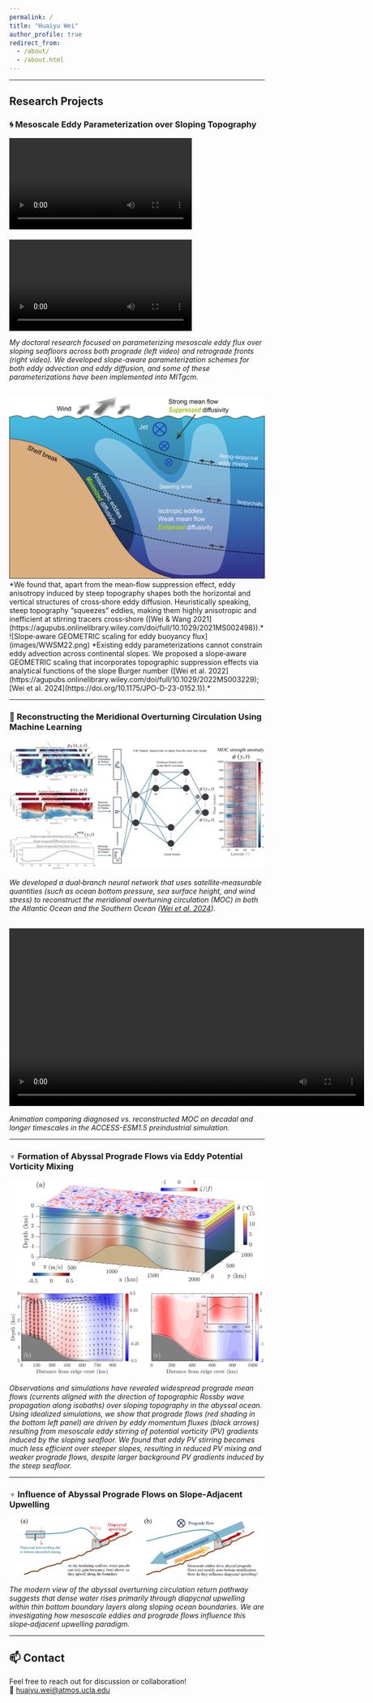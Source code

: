 ```yaml
---
permalink: /
title: "Huaiyu Wei"
author_profile: true
redirect_from:
  - /about/
  - /about.html
---
```


<!-- I am currently a Postdoctoral Researcher at the UCLA Department of Atmospheric and Oceanic Sciences, working with [Andrew Stewart](https://dept.atmos.ucla.edu/stewart/home). I am interested in a wide range of topics in geophysical fluid dynamics, including mesoscale eddies, topography-flow interaction, and overturning circulations. Before joining UCLA, I completed my Ph.D. at the Hong Kong University of Science and Technology under the guidance of [Yan Wang](https://yanwanghkust.github.io/). -->

---

## Research Projects

### 🌀 Mesoscale Eddy Parameterization over Sloping Topography

<p style="display: flex; gap: 20px; flex-wrap: wrap;">
  <video width="360" controls>
    <source src="/videos/Prograde.mp4" type="video/mp4">
    Your browser does not support the video tag.
  </video>
  <video width="360" controls>
    <source src="/videos/retrograde.mp4" type="video/mp4">
    Your browser does not support the video tag.
  </video>
</p>

*My doctoral research focused on parameterizing mesoscale eddy flux over sloping seafloors across both prograde (left video) and retrograde fronts (right video). We developed slope-aware parameterization schemes for both eddy advection and eddy diffusion, and some of these parameterizations have been implemented into MITgcm.*

<br />
<div style="text-align: center;">
  <img
    src="images/ww21.png"
    alt="Schematic of eddy diffusion across continental slopes under upwelling-favorable winds"
    width="680"
  />
</div>
*We found that, apart from the mean‐flow suppression effect, eddy anisotropy induced by steep topography shapes both the horizontal and vertical structures of cross‐shore eddy diffusion. Heuristically speaking, steep topography “squeezes” eddies, making them highly anisotropic and inefficient at stirring tracers cross‐shore ([Wei & Wang 2021](https://agupubs.onlinelibrary.wiley.com/doi/full/10.1029/2021MS002498)).*

<br />
![Slope‐aware GEOMETRIC scaling for eddy buoyancy flux](images/WWSM22.png)  
*Existing eddy parameterizations cannot constrain eddy advection across continental slopes. We proposed a slope‐aware GEOMETRIC scaling that incorporates topographic suppression effects via analytical functions of the slope Burger number ([Wei et al. 2022](https://agupubs.onlinelibrary.wiley.com/doi/full/10.1029/2022MS003229); [Wei et al. 2024](https://doi.org/10.1175/JPO-D-23-0152.1)).*

---

### 🎰 Reconstructing the Meridional Overturning Circulation Using Machine Learning

![Dual‐branch neural network architecture for MOC reconstruction](images/DBNN.png)

*We developed a dual‐branch neural network that uses satellite‐measurable quantities (such as ocean bottom pressure, sea surface height, and wind stress) to reconstruct the  meridional overturning circulation (MOC) in both the Atlantic Ocean and the Southern Ocean ([Wei et al. 2024](https://doi.org/10.22541/essoar.173557395.51571776/v1)).*

<br />
<video width="700" controls>
  <source src="/videos/Truth_Vs_Reconstruction.mp4" type="video/mp4">
  Your browser does not support the video tag.
</video>

*Animation comparing diagnosed vs. reconstructed MOC on decadal and longer timescales in the ACCESS-ESM1.5 preindustrial simulation.*

---

### ♆ Formation of Abyssal Prograde Flows via Eddy Potential Vorticity Mixing

![Idealized simulation of abyssal prograde flows](images/Neptune_model.png)

*Observations and simulations have revealed widespread prograde mean flows (currents aligned with the direction of topographic Rossby wave propagation along isobaths) over sloping topography in the abyssal ocean. Using idealized simulations, we show that prograde flows (red shading in the bottom left panel) are driven by eddy momentum fluxes (black arrows) resulting from mesoscale eddy stirring of potential vorticity (PV) gradients induced by the sloping seafloor. We found that eddy PV stirring becomes much less efficient over steeper slopes, resulting in reduced PV mixing and weaker prograde flows, despite larger background PV gradients induced by the steep seafloor.*

---

### ♆ Influence of Abyssal Prograde Flows on Slope‐Adjacent Upwelling

![Schematic of slope-adjacent upwelling in the abyssal overturning circulation](images/Neptune_Upwelling.png)

*The modern view of the abyssal overturning circulation return pathway suggests that dense water rises primarily through diapycnal upwelling within thin bottom boundary layers along sloping ocean boundaries. We are investigating how mesoscale eddies and prograde flows influence this slope‐adjacent upwelling paradigm.*

---

## 📫 Contact

Feel free to reach out for discussion or collaboration!  
📧 [huaiyu.wei@atmos.ucla.edu](mailto:huaiyu.wei@atmos.ucla.edu)  
